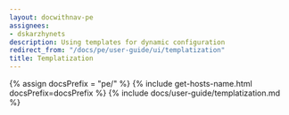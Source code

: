 ```yaml
---
layout: docwithnav-pe
assignees:
- dskarzhynets
description: Using templates for dynamic configuration
redirect_from: "/docs/pe/user-guide/ui/templatization"
title: Templatization
---
```


{% assign docsPrefix = "pe/" %}
{% include get-hosts-name.html docsPrefix=docsPrefix %}
{% include docs/user-guide/templatization.md %}
